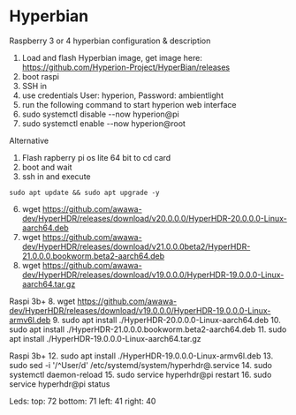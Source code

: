 # Hyperbian
Raspberry 3 or 4 hyperbian configuration &amp; description

1. Load and flash Hyperbian image, get image here: https://github.com/Hyperion-Project/HyperBian/releases
2. boot raspi
3. SSH in
4. use credentials User: hyperion, Password: ambientlight
5. run the following command to start hyperion web interface
6. sudo systemctl disable --now hyperion@pi
7. sudo systemctl enable --now hyperion@root


Alternative

1. Flash rapberry pi os lite 64 bit to cd card
2. boot and wait
3. ssh in and execute
```
sudo apt update && sudo apt upgrade -y
```
6. wget https://github.com/awawa-dev/HyperHDR/releases/download/v20.0.0.0/HyperHDR-20.0.0.0-Linux-aarch64.deb
7. wget https://github.com/awawa-dev/HyperHDR/releases/download/v21.0.0.0beta2/HyperHDR-21.0.0.0.bookworm.beta2-aarch64.deb
8. wget https://github.com/awawa-dev/HyperHDR/releases/download/v19.0.0.0/HyperHDR-19.0.0.0-Linux-aarch64.tar.gz

Raspi 3b+
8. wget https://github.com/awawa-dev/HyperHDR/releases/download/v19.0.0.0/HyperHDR-19.0.0.0-Linux-armv6l.deb
9. sudo apt install ./HyperHDR-20.0.0.0-Linux-aarch64.deb
10. sudo apt install ./HyperHDR-21.0.0.0.bookworm.beta2-aarch64.deb
11. sudo apt install ./HyperHDR-19.0.0.0-Linux-aarch64.tar.gz

Raspi 3b+
12. sudo apt install ./HyperHDR-19.0.0.0-Linux-armv6l.deb
13. sudo sed -i '/^User/d' /etc/systemd/system/hyperhdr\@.service
14. sudo systemctl daemon-reload
15. sudo service hyperhdr@pi restart
16. sudo service hyperhdr@pi status


Leds:
top: 72
bottom: 71
left: 41
right: 40



